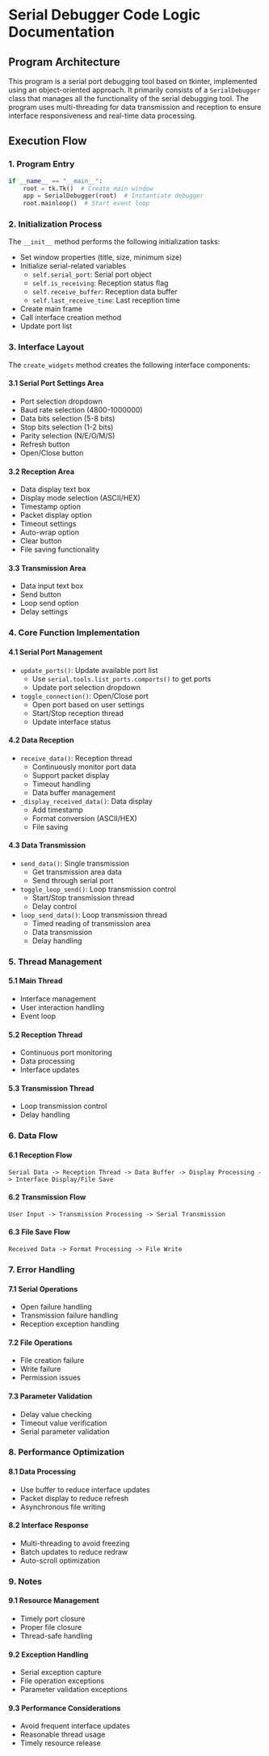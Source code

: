 # Serial Debugger Code Logic Documentation

## Program Architecture

This program is a serial port debugging tool based on tkinter, implemented using an object-oriented approach. It primarily consists of a `SerialDebugger` class that manages all the functionality of the serial debugging tool. The program uses multi-threading for data transmission and reception to ensure interface responsiveness and real-time data processing.

## Execution Flow

### 1. Program Entry
```python
if __name__ == "__main__":
    root = tk.Tk()  # Create main window
    app = SerialDebugger(root)  # Instantiate debugger
    root.mainloop()  # Start event loop
```

### 2. Initialization Process
The `__init__` method performs the following initialization tasks:
- Set window properties (title, size, minimum size)
- Initialize serial-related variables
  - `self.serial_port`: Serial port object
  - `self.is_receiving`: Reception status flag
  - `self.receive_buffer`: Reception data buffer
  - `self.last_receive_time`: Last reception time
- Create main frame
- Call interface creation method
- Update port list

### 3. Interface Layout
The `create_widgets` method creates the following interface components:

#### 3.1 Serial Port Settings Area
- Port selection dropdown
- Baud rate selection (4800-1000000)
- Data bits selection (5-8 bits)
- Stop bits selection (1-2 bits)
- Parity selection (N/E/O/M/S)
- Refresh button
- Open/Close button

#### 3.2 Reception Area
- Data display text box
- Display mode selection (ASCII/HEX)
- Timestamp option
- Packet display option
- Timeout settings
- Auto-wrap option
- Clear button
- File saving functionality

#### 3.3 Transmission Area
- Data input text box
- Send button
- Loop send option
- Delay settings

### 4. Core Function Implementation

#### 4.1 Serial Port Management
- `update_ports()`: Update available port list
  - Use `serial.tools.list_ports.comports()` to get ports
  - Update port selection dropdown
- `toggle_connection()`: Open/Close port
  - Open port based on user settings
  - Start/Stop reception thread
  - Update interface status

#### 4.2 Data Reception
- `receive_data()`: Reception thread
  - Continuously monitor port data
  - Support packet display
  - Timeout handling
  - Data buffer management
- `_display_received_data()`: Data display
  - Add timestamp
  - Format conversion (ASCII/HEX)
  - File saving

#### 4.3 Data Transmission
- `send_data()`: Single transmission
  - Get transmission area data
  - Send through serial port
- `toggle_loop_send()`: Loop transmission control
  - Start/Stop transmission thread
  - Delay control
- `loop_send_data()`: Loop transmission thread
  - Timed reading of transmission area
  - Data transmission
  - Delay handling

### 5. Thread Management

#### 5.1 Main Thread
- Interface management
- User interaction handling
- Event loop

#### 5.2 Reception Thread
- Continuous port monitoring
- Data processing
- Interface updates

#### 5.3 Transmission Thread
- Loop transmission control
- Delay handling

### 6. Data Flow

#### 6.1 Reception Flow
```
Serial Data -> Reception Thread -> Data Buffer -> Display Processing -> Interface Display/File Save
```

#### 6.2 Transmission Flow
```
User Input -> Transmission Processing -> Serial Transmission
```

#### 6.3 File Save Flow
```
Received Data -> Format Processing -> File Write
```

### 7. Error Handling

#### 7.1 Serial Operations
- Open failure handling
- Transmission failure handling
- Reception exception handling

#### 7.2 File Operations
- File creation failure
- Write failure
- Permission issues

#### 7.3 Parameter Validation
- Delay value checking
- Timeout value verification
- Serial parameter validation

### 8. Performance Optimization

#### 8.1 Data Processing
- Use buffer to reduce interface updates
- Packet display to reduce refresh
- Asynchronous file writing

#### 8.2 Interface Response
- Multi-threading to avoid freezing
- Batch updates to reduce redraw
- Auto-scroll optimization

### 9. Notes

#### 9.1 Resource Management
- Timely port closure
- Proper file closure
- Thread-safe handling

#### 9.2 Exception Handling
- Serial exception capture
- File operation exceptions
- Parameter validation exceptions

#### 9.3 Performance Considerations
- Avoid frequent interface updates
- Reasonable thread usage
- Timely resource release 